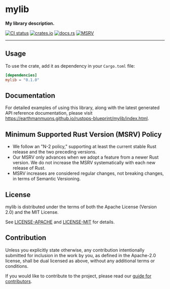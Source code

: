 # mylib

**My library description.**

[![CI status](https://img.shields.io/github/actions/workflow/status/EarthmanMuons/rustops-blueprint/on-pull-request.yml?event=merge_group&label=ci&logo=github)](https://github.com/EarthmanMuons/rustops-blueprint/actions?query=event%3Amerge_group)
[![crates.io](https://img.shields.io/crates/v/mylib)](https://crates.io/crates/mylib/)
[![docs.rs](https://img.shields.io/docsrs/mylib)](https://docs.rs/spellabet/0.1.0/mylib/)
[![MSRV](https://img.shields.io/badge/rust-1.64%2B-blue)](https://doc.rust-lang.org/cargo/reference/manifest.html#the-rust-version-field)

---

## Usage

To use the crate, add it as dependency in your `Cargo.toml` file:

```toml
[dependencies]
mylib = "0.1.0"
```

## Documentation

For detailed examples of using this library, along with the latest generated API
reference documentation, please visit
<https://earthmanmuons.github.io/rustops-blueprint/mylib/index.html>.

## Minimum Supported Rust Version (MSRV) Policy

- We follow an "N-2 policy," supporting at least the current stable Rust release
  and the two preceding versions.
- Our MSRV only advances when we adopt a feature from a newer Rust version. We
  do not increase the MSRV systematically with each new release of Rust.
- MSRV increases are considered regular changes, not breaking changes, in terms
  of Semantic Versioning.

## License

mylib is distributed under the terms of both the Apache License (Version 2.0)
and the MIT License.

See [LICENSE-APACHE][] and [LICENSE-MIT][] for details.

[LICENSE-APACHE]:
  https://github.com/EarthmanMuons/rustops-blueprint/blob/main/LICENSE-APACHE
[LICENSE-MIT]:
  https://github.com/EarthmanMuons/rustops-blueprint/blob/main/LICENSE-MIT

## Contribution

Unless you explicitly state otherwise, any contribution intentionally submitted
for inclusion in the work by you, as defined in the Apache-2.0 license, shall be
dual licensed as above, without any additional terms or conditions.

If you would like to contribute to the project, please read our [guide for
contributors][CONTRIBUTING.md].

[CONTRIBUTING.md]:
  https://github.com/EarthmanMuons/rustops-blueprint/blob/main/CONTRIBUTING.md
